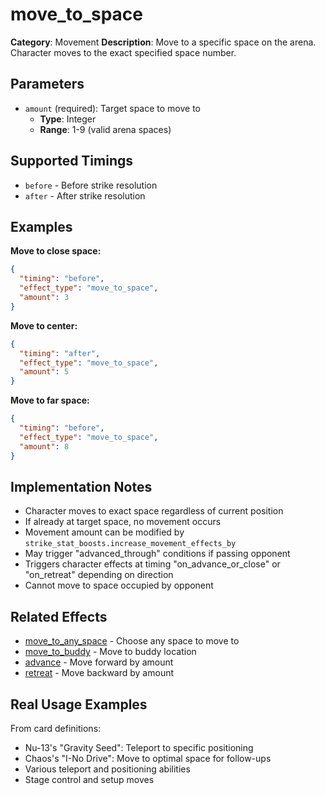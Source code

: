 # move_to_space

**Category**: Movement
**Description**: Move to a specific space on the arena. Character moves to the exact specified space number.

## Parameters

- `amount` (required): Target space to move to
  - **Type**: Integer
  - **Range**: 1-9 (valid arena spaces)

## Supported Timings

- `before` - Before strike resolution
- `after` - After strike resolution

## Examples

**Move to close space:**
```json
{
  "timing": "before",
  "effect_type": "move_to_space",
  "amount": 3
}
```

**Move to center:**
```json
{
  "timing": "after",
  "effect_type": "move_to_space",
  "amount": 5
}
```

**Move to far space:**
```json
{
  "timing": "before",
  "effect_type": "move_to_space",
  "amount": 8
}
```

## Implementation Notes

- Character moves to exact space regardless of current position
- If already at target space, no movement occurs
- Movement amount can be modified by `strike_stat_boosts.increase_movement_effects_by`
- May trigger "advanced_through" conditions if passing opponent
- Triggers character effects at timing "on_advance_or_close" or "on_retreat" depending on direction
- Cannot move to space occupied by opponent

## Related Effects

- [move_to_any_space](move_to_any_space.md) - Choose any space to move to
- [move_to_buddy](move_to_buddy.md) - Move to buddy location
- [advance](advance.md) - Move forward by amount
- [retreat](retreat.md) - Move backward by amount

## Real Usage Examples

From card definitions:
- Nu-13's "Gravity Seed": Teleport to specific positioning
- Chaos's "I-No Drive": Move to optimal space for follow-ups
- Various teleport and positioning abilities
- Stage control and setup moves